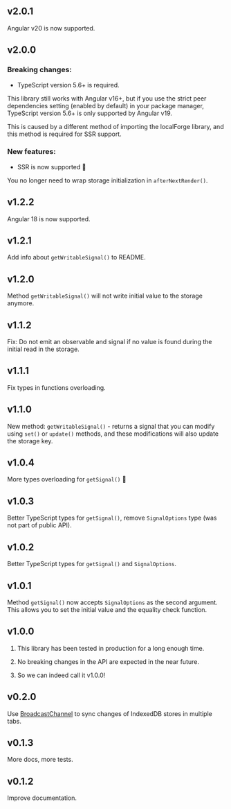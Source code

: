 ## v2.0.1 
Angular v20 is now supported.

## v2.0.0 
### Breaking changes:
* TypeScript version 5.6+ is required. 

This library still works with Angular v16+, but if you use the strict peer dependencies setting (enabled by default) in your package manager, TypeScript version 5.6+ is only supported by Angular v19.

This is caused by a different method of importing the localForge library, and this method is required for SSR support.

### New features:
* SSR is now supported 🎉

You no longer need to wrap storage initialization in `afterNextRender()`.

## v1.2.2
Angular 18 is now supported.

## v1.2.1
Add info about `getWritableSignal()` to README.

## v1.2.0
Method `getWritableSignal()` will not write initial value to the storage anymore.

## v1.1.2
Fix: Do not emit an observable and signal if no value is found during the initial read in the storage.

## v1.1.1
Fix types in functions overloading.

## v1.1.0
New method: `getWritableSignal()` - returns a signal that you can modify using `set()` or `update()` methods, and these modifications will also update the storage key. 

## v1.0.4
More types overloading for `getSignal()` 🤦

## v1.0.3
Better TypeScript types for `getSignal()`, remove `SignalOptions` type (was not part of public API).

## v1.0.2
Better TypeScript types for `getSignal()` and `SignalOptions`.

## v1.0.1
Method `getSignal()` now accepts `SignalOptions` as the second argument. This allows you to set the initial value and the equality check function.

## v1.0.0
1. This library has been tested in production for a long enough time.
2. No breaking changes in the API are expected in the near future.

3. So we can indeed call it v1.0.0!

## v0.2.0
Use [BroadcastChannel](https://developer.mozilla.org/en-US/docs/Web/API/Broadcast_Channel_API) to sync changes of IndexedDB stores in multiple tabs.

## v0.1.3
More docs, more tests.

## v0.1.2

Improve documentation.
